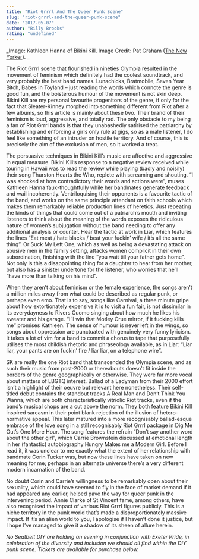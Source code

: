 ```yaml
---
title: "Riot Grrrl And The Queer Punk Scene"
slug: "riot-grrrl-and-the-queer-punk-scene"
date: "2017-05-07"
author: "Billy Brooks"
rating: "undefined"
---
```


_Image: Kathleen Hanna of Bikini Kill. Image Credit: Pat Graham ([The New Yorker](http://www.newyorker.com/magazine/2012/11/26/hanna-and-her-sisters)). _

The Riot Grrrl scene that flourished in nineties Olympia resulted in the movement of feminism which definitely had the coolest soundtrack, and very probably the best band names. Lunachicks, Bratmobile, Seven Year Bitch, Babes in Toyland – just reading the words which connote the genre is good fun, and the boisterous humour of the movement is not skin deep. Bikini Kill are my personal favourite progenitors of the genre, if only for the fact that Sleater-Kinney morphed into something different from Riot after a few albums, so this article is mainly about these two. Their brand of their feminism is loud, aggressive, and totally rad. The only obstacle to my being a fan of Riot Grrrl bands is that they unabashedly satirised the patriarchy by establishing and enforcing a girls only rule at gigs, so as a male listener, I do feel like something of an intruder on hostile territory. And of course, this is precisely the aim of the exclusion of men, so it worked a treat.

The persuasive techniques in Bikini Kill’s music are affective and aggressive in equal measure. Bikini Kill’s response to a negative review received while touring in Hawaii was to read the review while playing (badly and noisily) their song Thurston Hearts the Who, replete with screaming and shouting. “I was shocked at how contradictory their words and actions were”, muses Kathleen Hanna faux-thoughtfully while her bandmates generate feedback and wail incoherently. Ventriloquising their opponents is a favourite tactic of the band, and works on the same principle attendant on faith schools which makes them remarkably reliable production lines of heretics. Just repeating the kinds of things that could come out of a patriarch’s mouth and inviting listeners to think about the meaning of the words exposes the ridiculous nature of women’s subjugation without the band needing to offer any additional analysis or counter. Hear the tactic at work in Liar, which features the lines “Eat meat / hate blacks / beat your fuckin’ wife / it’s all the same thing”. Or Suck My Left One, which as well as being a devastating attack on abusive men in the family setting, attacks women complicit in their own subordination, finishing with the line “you wait till your father gets home”. Not only is this a disappointing thing for a daughter to hear from her mother, but also has a sinister undertone for the listener, who worries that he’ll “have more than talking on his mind”.

When they aren’t about feminism or the female experience, the songs aren’t a million miles away from what could be described as regular punk, or perhaps even emo. That is to say, songs like Carnival, a three minute gripe about how extortionately expensive it is to visit a fun fair, is not dissimilar in its everydayness to Rivers Cuomo singing about how much he likes his sweater and his garage. “I’ll win that Motley Crue mirror, if it fucking kills me” promises Kathleen. The sense of humour is never left in the wings, so songs about oppression are punctuated with genuinely very funny lyricism. It takes a lot of vim for a band to commit a chorus to tape that purposefully utilises the most childish rhetoric and phraseology available, as in Liar: “Liar liar, your pants are on fuckin’ fire / liar liar, on a telephone wire”.

SK are really the one Riot band that transcended the Olympia scene, and as such their music from post-2000 or thereabouts doesn’t fit inside the borders of the genre geographically or otherwise. They were far more vocal about matters of LBGTQ interest. Ballad of a Ladyman from their 2000 effort isn’t a highlight of their oeuvre but relevant here nonetheless. Their self-titled debut contains the standout tracks A Real Man and Don’t Think You Wanna, which are both characteristically vitriolic Riot tracks, even if the band’s musical chops are a cut above the norm. They both feature Bikini Kill inspired sarcasm in their point blank rejection of the illusion of hetero-normative appeal. This later matured into a more recognisably ballad-esque embrace of the love song in a still recognisably Riot Grrrl package in Dig Me Out’s One More Hour. The song features the refrain “Don’t say another word about the other girl”, which Carrie Brownstein discussed at emotional length in her (fantastic) autobiography Hungry Makes me a Modern Girl. Before I read it, it was unclear to me exactly what the extent of her relationship with bandmate Corin Tucker was, but now these lines have taken on new meaning for me; perhaps in an alternate universe there’s a very different modern incarnation of the band.

No doubt Corin and Carrie’s willingness to be remarkably open about their sexuality, which could have seemed to fly in the face of market demand if it had appeared any earlier, helped pave the way for queer punk in the intervening period. Annie Clarke of St Vincent fame, among others, have also recognised the impact of various Riot Grrrl figures publicly. This is a niche territory in the punk world that’s made a disproportionately massive impact. If it’s an alien world to you, I apologise if I haven’t done it justice, but I hope I’ve managed to give it a shadow of its sheen of allure herein.

_No Seatbelt DIY are holding an evening in conjunction with Exeter Pride, in celebration of the diversity and inclusion we should all find within the DIY punk scene. Tickets are available for purchase below._
